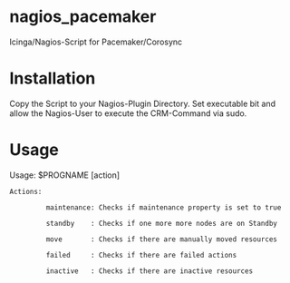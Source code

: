 nagios_pacemaker
================

Icinga/Nagios-Script for Pacemaker/Corosync

Installation
============

Copy the Script to your Nagios-Plugin Directory. Set executable bit and allow the Nagios-User to execute the CRM-Command via sudo.

Usage
=====

Usage: $PROGNAME [action]
    
    Actions:
             
             maintenance: Checks if maintenance property is set to true

             standby    : Checks if one more more nodes are on Standby
             
             move       : Checks if there are manually moved resources
             
             failed     : Checks if there are failed actions
             
             inactive   : Checks if there are inactive resources
